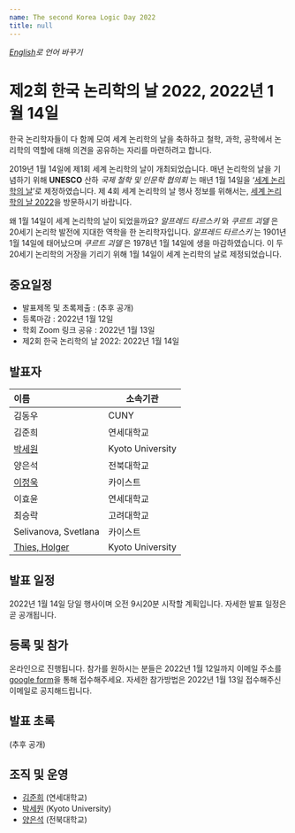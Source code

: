```yaml
---
name: The second Korea Logic Day 2022
title: null
---
```


_[English](index.html)로 언어 바꾸기_

# 제2회 한국 논리학의 날 2022, 2022년 1월 14일

한국 논리학자들이 다 함께 모여 세계 논리학의 날을 축하하고 철학, 과학, 공학에서 논리학의 역할에 대해 의견을 공유하는 자리를 마련하려고 합니다.

2019년 1월 14일에 제1회 세계 논리학의 날이 개최되었습니다. 매년 논리학의 날을 기념하기 위해 __UNESCO__ 산하 _국제 철학 및 인문학 협의회_ 는 매년 1월 14일을 ‘[세계 논리학의 날](https://en.unesco.org/commemorations/worldlogicday)’로 제정하였습니다. 제 4회 세계 논리학의 날 행사 정보를 위해서는, [세계 논리학의 날 2022](http://wld.cipsh.international/wld2022.html)을 방문하시기 바랍니다.

왜 1월 14일이 세계 논리학의 날이 되었을까요? _알프레드 타르스키_ 와 _쿠르트 괴델_ 은 20세기 논리학 발전에 지대한 역학을 한 논리학자입니다. _알프레드 타르스키_ 는 1901년 1월 14일에 태어났으며 _쿠르트 괴델_ 은 1978년 1월 14일에 생을 마감하였습니다. 이 두 20세기 논리학의 거장을 기리기 위해 1월 14일이 세계 논리학의 날로 제정되었습니다.

## 중요일정
- 발표제목 및 초록제출 : (추후 공개)
- 등록마감 : 2022년 1월 12일
- 학회 Zoom 링크 공유 : 2022년 1월 13일
- 제2회 한국 논리학의 날 2022: 2022년 1월 14일

## 발표자

| 이름 | 소속기관 |
|:- | - |
| 김동우 | CUNY |  
| 김준희 | 연세대학교 |
| [박세원](https://sewonpark.com/) | Kyoto University |
| 양은석 | 전북대학교 |
| [이정욱](https://sites.google.com/site/leejunguk0323/home) | 카이스트|
| 이효윤 | 연세대학교 |
| 최승락 | 고려대학교 |
| Selivanova, Svetlana | 카이스트 |
| [Thies, Holger](http://www.holgerthies.com) | Kyoto University |


## 발표 일정
2022년 1월 14일 당일 행사이며 오전 9시20분 시작할 계획입니다. 자세한 발표 일정은 곧 공개됩니다. 

## 등록 및 참가
온라인으로 진행됩니다. 참가를 원하시는 분들은 2022년 1월 12일까지 이메일 주소를 [google form](https://forms.gle/KVki9H4iCDRSaumAA)을 통해 접수해주세요.
자세한 참가방법은 2022년 1월 13일 접수해주신 이메일로 공지해드립니다.

## 발표 초록
(추후 공개)

## 조직 및 운영

- [김준희]() (연세대학교)
- [박세원](https://sewonpark.com/) (Kyoto University)
- [양은석]() (전북대학교)
